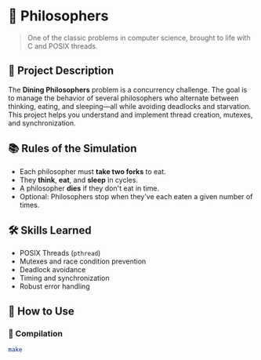 # 🍝 Philosophers

> One of the classic problems in computer science, brought to life with C and POSIX threads.

## 📘 Project Description

The **Dining Philosophers** problem is a concurrency challenge. The goal is to manage the behavior of several philosophers who alternate between thinking, eating, and sleeping—all while avoiding deadlocks and starvation. This project helps you understand and implement thread creation, mutexes, and synchronization.

## 📚 Rules of the Simulation

- Each philosopher must **take two forks** to eat.
- They **think**, **eat**, and **sleep** in cycles.
- A philosopher **dies** if they don't eat in time.
- Optional: Philosophers stop when they’ve each eaten a given number of times.

## 🛠️ Skills Learned

- POSIX Threads (`pthread`)
- Mutexes and race condition prevention
- Deadlock avoidance
- Timing and synchronization
- Robust error handling

## 🧪 How to Use

### 🧱 Compilation

```bash
make
